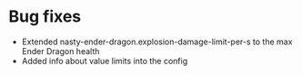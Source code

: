 # Bug fixes
* Extended nasty-ender-dragon.explosion-damage-limit-per-s to the max Ender Dragon health
* Added info about value limits into the config
